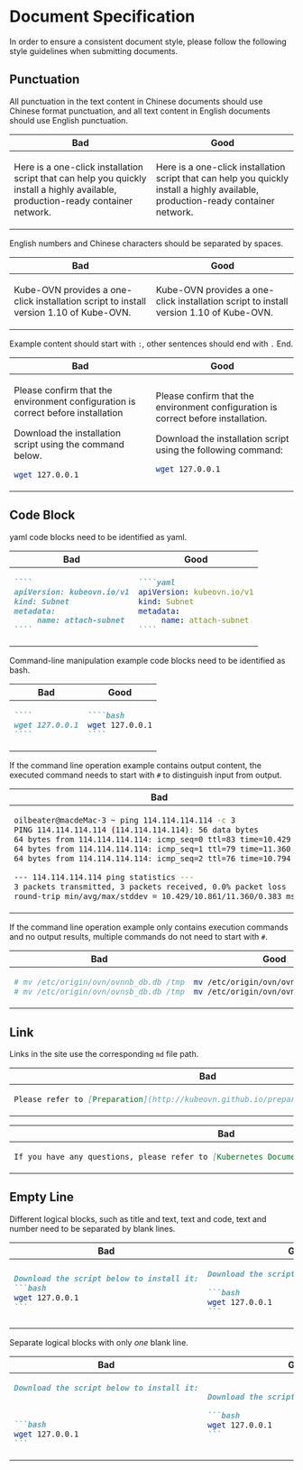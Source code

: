 # Document Specification

In order to ensure a consistent document style, please follow the following style guidelines when submitting documents.

## Punctuation

All punctuation in the text content in Chinese documents should use Chinese format punctuation, and all text content in English documents should use English punctuation.

<table>
<thead><tr><th>Bad</th><th>Good</th></tr></thead>
<tbody>
<tr><td>

Here is a one-click installation script that can help you quickly install a highly available, production-ready container network.

</td><td>

Here is a one-click installation script that can help you quickly install a highly available, production-ready container network.

</td></tr>
</tbody></table>

English numbers and Chinese characters should be separated by spaces.

<table>
<thead><tr><th>Bad</th><th>Good</th></tr></thead>
<tbody>
<tr><td>

Kube-OVN provides a one-click installation script to install version 1.10 of Kube-OVN.

</td><td>

Kube-OVN provides a one-click installation script to install version 1.10 of Kube-OVN.

</td></tr>
</tbody></table>

Example content should start with `:`, other sentences should end with `.` End.

<table>
<thead><tr><th>Bad</th><th>Good</th></tr></thead>
<tbody>
<tr><td>

Please confirm that the environment configuration is correct before installation

Download the installation script using the command below.

```bash
wget 127.0.0.1
```

</td><td>

Please confirm that the environment configuration is correct before installation.

Download the installation script using the following command:

```bash
wget 127.0.0.1
```

</td></tr>
</tbody></table>

## Code Block

yaml code blocks need to be identified as yaml.

<table>
<thead><tr><th>Bad</th><th>Good</th></tr></thead>
<tbody>
<tr><td>

`````markdown
````
apiVersion: kubeovn.io/v1
kind: Subnet
metadata:
     name: attach-subnet
````
`````

</td><td>

`````markdown
````yaml
apiVersion: kubeovn.io/v1
kind: Subnet
metadata:
     name: attach-subnet
````
`````

</td></tr>
</tbody></table>

Command-line manipulation example code blocks need to be identified as bash.

<table>
<thead><tr><th>Bad</th><th>Good</th></tr></thead>
<tbody>
<tr><td>

`````markdown
````
wget 127.0.0.1
````
`````

</td><td>

`````markdown
````bash
wget 127.0.0.1
````
`````

</td></tr>
</tbody></table>

If the command line operation example contains output content, the executed command needs to start with `#` to distinguish input from output.

<table>
<thead><tr><th>Bad</th><th>Good</th></tr></thead>
<tbody>
<tr><td>

```bash
oilbeater@macdeMac-3 ~ ping 114.114.114.114 -c 3
PING 114.114.114.114 (114.114.114.114): 56 data bytes
64 bytes from 114.114.114.114: icmp_seq=0 ttl=83 time=10.429 ms
64 bytes from 114.114.114.114: icmp_seq=1 ttl=79 time=11.360 ms
64 bytes from 114.114.114.114: icmp_seq=2 ttl=76 time=10.794 ms

--- 114.114.114.114 ping statistics ---
3 packets transmitted, 3 packets received, 0.0% packet loss
round-trip min/avg/max/stddev = 10.429/10.861/11.360/0.383 ms
```

</td><td>

```bash
# ping 114.114.114.114 -c 3
PING 114.114.114.114 (114.114.114.114): 56 data bytes
64 bytes from 114.114.114.114: icmp_seq=0 ttl=83 time=10.429 ms
64 bytes from 114.114.114.114: icmp_seq=1 ttl=79 time=11.360 ms
64 bytes from 114.114.114.114: icmp_seq=2 ttl=76 time=10.794 ms

--- 114.114.114.114 ping statistics ---
3 packets transmitted, 3 packets received, 0.0% packet loss
round-trip min/avg/max/stddev = 10.429/10.861/11.360/0.383 ms
```

</td></tr>
</tbody></table>

If the command line operation example only contains execution commands and no output results, multiple commands do not need to start with `#`.

<table>
<thead><tr><th>Bad</th><th>Good</th></tr></thead>
<tbody>
<tr><td>

```bash
# mv /etc/origin/ovn/ovnnb_db.db /tmp
# mv /etc/origin/ovn/ovnsb_db.db /tmp
```

</td><td>

```bash
mv /etc/origin/ovn/ovnnb_db.db /tmp
mv /etc/origin/ovn/ovnsb_db.db /tmp
```

</td></tr>
</tbody></table>

## Link

Links in the site use the corresponding `md` file path.

<table>
<thead><tr><th>Bad</th><th>Good</th></tr></thead>
<tbody>
<tr><td>

```markdown
Please refer to [Preparation](http://kubeovn.github.io/prepare) before installation.
```

</td><td>

```markdown
Please refer to [Preparation](./prepare.md) before installation.
```

</td></tr>
</tbody></table>

<table>
<thead><tr><th>Bad</th><th>Good</th></tr></thead>
<tbody>
<tr><td>

```markdown
If you have any questions, please refer to [Kubernetes Documentation](http://kubernetes.io).
```

</td><td>

```markdown
If you have any questions, please refer to [Kubernetes Documentation](http://kubernetes.io){: target="_blank" }.
```

</td></tr>
</tbody></table>

## Empty Line

Different logical blocks, such as title and text, text and code, text and number need to be separated by blank lines.

<table>
<thead><tr><th>Bad</th><th>Good</th></tr></thead>
<tbody>
<tr><td>

````markdown
Download the script below to install it:
```bash
wget 127.0.0.1
```
````

</td><td>

````markdown
Download the script below to install it:

```bash
wget 127.0.0.1
```
````

</td></tr>
</tbody></table>

Separate logical blocks with only *one* blank line.

<table>
<thead><tr><th>Bad</th><th>Good</th></tr></thead>
<tbody>
<tr><td>

````markdown
Download the script below to install it:



```bash
wget 127.0.0.1
```
````

</td><td>

````markdown
Download the script below to install it:

```bash
wget 127.0.0.1
```
````

</td></tr>
</tbody></table>
